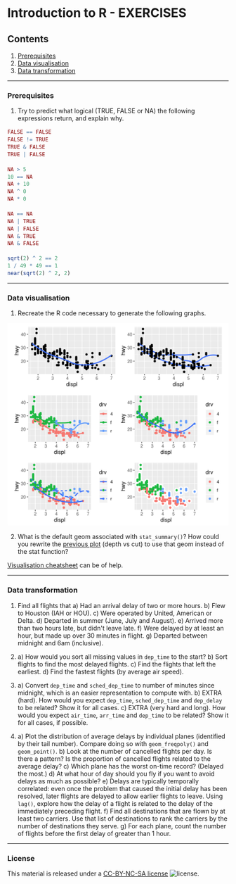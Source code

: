 # Introduction to R - EXERCISES

## Contents

1. [Prerequisites](#prerequisites)
2. [Data visualisation](#data-visualisation)
3. [Data transformation](#data-transformation)

---
### Prerequisites

1. Try to predict what logical (TRUE, FALSE or NA) the following expressions return, and explain why.
```R
FALSE == FALSE
FALSE != TRUE
TRUE & FALSE
TRUE | FALSE

NA > 5
10 == NA
NA + 10
NA ^ 0
NA * 0

NA == NA
NA | TRUE
NA | FALSE
NA & TRUE
NA & FALSE

sqrt(2) ^ 2 == 2
1 / 49 * 49 == 1
near(sqrt(2) ^ 2, 2)
```

---
### Data visualisation

1. Recreate the R code necessary to generate the following graphs.

![plots](exercises/exercise_plots.png)

2. What is the default geom associated with `stat_summary()`? How could you rewrite the [previous plot](Tidyverse.md#data-visualisation) (depth vs cut) to use that geom instead of the stat function?

[Visualisation cheatsheet](cheatsheets/data-visualization-2.1.pdf) can be of help.

---
### Data transformation

1. Find all flights that
  a) Had an arrival delay of two or more hours.
  b) Flew to Houston (IAH or HOU).
  c) Were operated by United, American or Delta.
  d) Departed in summer (June, July and August).
  e) Arrived more than two hours late, but didn't leave late.
  f) Were delayed by at least an hour, but made up over 30 minutes in flight.
  g) Departed between midnight and 6am (inclusive).

2. a) How would you sort all missing values in `dep_time` to the start?
   b) Sort flights to find the most delayed flights.
   c) Find the flights that left the earliest.
   d) Find the fastest flights (by average air speed).

3. a) Convert `dep_time` and `sched_dep_time` to number of minutes since midnight, which is an easier representation to compute with.
   b) EXTRA (hard). How would you expect `dep_time`, `sched_dep_time` and `dep_delay` to be related? Show it for all cases.
   c) EXTRA (very hard and long). How would you expect `air_time`, `arr_time` and `dep_time` to be related? Show it for all cases, if possible.

4. a) Plot the distribution of average delays by individual planes (identified by their tail number). Compare doing so with `geom_freqpoly()` and `geom_point()`.
   b) Look at the number of cancelled flights per day. Is there a pattern? Is the proportion of cancelled flights related to the average delay?
   c) Which plane has the worst on-time record? (Delayed the most.)
   d) At what hour of day should you fly if you want to avoid delays as much as possible?
   e) Delays are typically temporally correlated: even once the problem that caused the initial delay has been resolved, later flights are delayed to allow earlier flights to leave. Using `lag()`, explore how the delay of a flight is related to the delay of the immediately preceding flight.
   f) Find all destinations that are flown by at least two carriers. Use that list of destinations to rank the carriers by the number of destinations they serve.
   g) For each plane, count the number of flights before the first delay of greater than 1 hour.

---
### License

This material is released under a
[CC-BY-NC-SA license](https://creativecommons.org/licenses/by-nc-sa/4.0/) ![license](https://licensebuttons.net/l/by-nc-sa/3.0/88x31.png).
